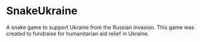 # SnakeUkraine
A snake game to support Ukraine from the Russian invasion. This game was created to fundraise for humanitarian aid relief in Ukraine. 
